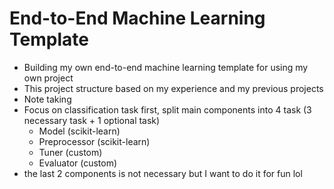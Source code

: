 # End-to-End Machine Learning Template
- Building my own end-to-end machine learning template for using my own project
- This project structure based on my experience and my previous projects
- Note taking
 - Focus on classification task first, split main components into 4 task (3 necessary task + 1 optional task)
    - Model (scikit-learn)
    - Preprocessor (scikit-learn)
    - Tuner (custom)
    - Evaluator (custom)
- the last 2 components is not necessary but I want to do it for fun lol
